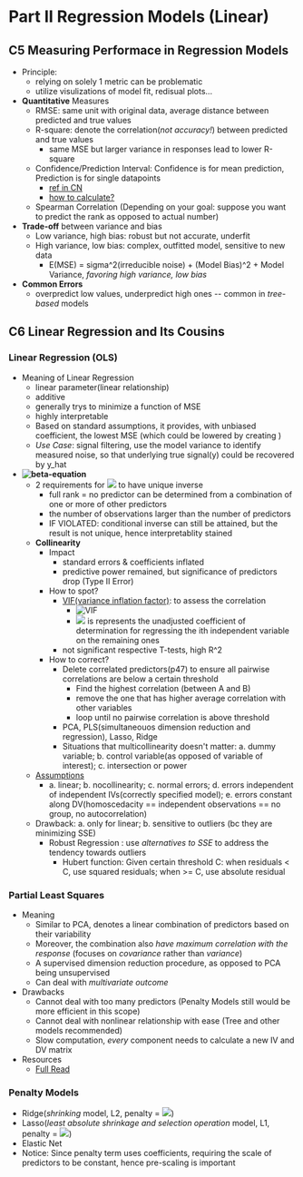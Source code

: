 # Part II Regression Models (Linear)

## C5 Measuring Performace in Regression Models
- Principle:
  - relying on solely 1 metric can be problematic
  - utilize visulizations of model fit, redisual plots...
- **Quantitative** Measures
  - RMSE: same unit with original data, average distance between predicted and true values
  - R-square: denote the correlation(*not accuracy!*) between predicted and true values
    - same MSE but larger variance in responses lead to lower R-square
  - Confidence/Prediction Interval: Confidence is for mean prediction, Prediction is for single datapoints
    - [ref in CN](https://www.jianshu.com/p/47661068ed2d)
    - [how to calculate?](https://www.jianshu.com/p/a18fdbbb0473?utm_campaign=maleskine&utm_content=note&utm_medium=seo_notes&utm_source=recommendation)
  - Spearman Correlation (Depending on your goal: suppose you want to predict the rank as opposed to actual number)
- **Trade-off** between variance and bias
  - Low variance, high bias: robust but not accurate, underfit
  - High variance, low bias: complex, outfitted model, sensitive to new data
    - E(MSE) = sigma^2(irreducible noise) + (Model Bias)^2 + Model Variance, *favoring high variance, low bias*
- **Common Errors**
  - overpredict low values, underpredict high ones -- common in *tree-based* models

## C6 Linear Regression and Its Cousins
### Linear Regression (OLS)
- Meaning of Linear Regression
  - linear parameter(linear relationship)
  - additive
  - generally trys to minimize a function of MSE
  - highly interpretable
  - Based on standard assumptions, it provides, with unbiased coefficient, the lowest MSE (which could be lowered by creating )
  - *Use Case*: signal filtering, use the model variance to identify measured noise, so that underlying true signal(y) could be recovered by y_hat
- **![beta-equation](https://latex.codecogs.com/svg.image?\widehat{\beta}&space;=&space;(X^TX)^{-1}X^Ty)**
  - 2 requirements for ![](https://latex.codecogs.com/svg.image?(X^TX)^{-1}) to have unique inverse
    - full rank = no predictor can be determined from a combination of one or more of other predictors
    - the number of observations larger than the number of predictors
    - IF VIOLATED: conditional inverse can still be attained, but the result is not unique, hence interpretablity stained 
  - **Collinearity**
    - Impact
      - standard errors & coefficients inflated
      - predictive power remained, but significance of predictors drop (Type II Error)
    - How to spot?
      - [VIF(variance inflation factor)](https://corporatefinanceinstitute.com/resources/knowledge/other/variance-inflation-factor-vif/): to assess the correlation
        - ![VIF](https://latex.codecogs.com/svg.image?VIF&space;=&space;\frac{1}{(1-R_i^2)}) 
        - ![](https://latex.codecogs.com/svg.image?R_i^2) is represents the unadjusted coefficient of determination for regressing the ith independent variable on the remaining ones
      - not significant respective T-tests, high R^2
    - How to correct?
      - Delete correlated predictors(p47) to ensure all pairwise correlations are below a certain threshold
        - Find the highest correlation (between A and B)
        - remove the one that has higher average correlation with other variables
        - loop until no pairwise correlation is above threshold
      - PCA, PLS(simultaneouos dimension reduction and regression), Lasso, Ridge
      - Situations that multicollinearity doesn't matter: a. dummy variable; b. control variable(as opposed of variable of interest); c. intersection or power
  - [Assumptions](https://towardsdatascience.com/assumptions-of-linear-regression-fdb71ebeaa8b)
    - a. linear; b. nocollinearity; c. normal errors; d. errors independent of independent IVs(correctly specified model); e. errors constant along DV(homoscedacity == independent observations == no group, no autocorrelation)
  - Drawback: a. only for linear; b. sensitive to outliers (bc they are minimizing SSE)
    - Robust Regression : use *alternatives to SSE* to address the tendency towards outliers
      - Hubert function: Given certain threshold C: when residuals < C, use squared residuals; when >= C, use absolute residual
### Partial Least Squares
- Meaning
  - Similar to PCA, denotes a linear combination of predictors based on their variability
  - Moreover, the combination also *have maximum correlation with the response* (focuses on *covariance* rather than *variance*)
  - A supervised dimension reduction procedure, as opposed to PCA being unsupervised
  - Can deal with *multivariate outcome*
- Drawbacks
  - Cannot deal with too many predictors (Penalty Models still would be more efficient in this scope)
  - Cannot deal with nonlinear relationship with ease (Tree and other models recommended)
  - Slow computation, *every* component needs to calculate a new IV and DV matrix
- Resources
  - [Full Read](https://towardsdatascience.com/partial-least-squares-f4e6714452a)
### Penalty Models
- Ridge(*shrinking* model, L2, penalty = ![](https://latex.codecogs.com/svg.image?\lambda&space;\sum_{p}^{j=1}\beta&space;_j^2))
- Lasso(*least absolute shrinkage and selection operation* model, L1, penalty = ![](https://latex.codecogs.com/svg.image?\lambda&space;\sum_{p}^{j=1}|\beta&space;_j|))
- Elastic Net
- Notice: Since penalty term uses coefficients, requiring the scale of predictors to be constant, hence pre-scaling is important

